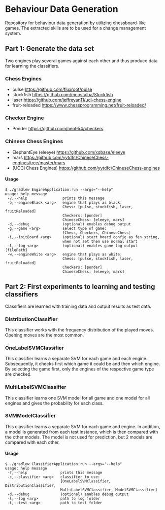 # Behaviour Data Generation
Repository for behaviour data generation by utilizing chessboard-like games. The extracted skills are to be used for a change management system. 

## Part 1: Generate the data set
Two engines play several games against each other and thus produce data for learning the classifiers.

### Chess Engines
- pulse	            https://github.com/fluxroot/pulse
- stockfish         https://github.com/mcostalba/Stockfish
- laser 	        https://github.com/jeffreyan11/uci-chess-engine
- fruit-reloaded    https://www.chessprogramming.net/fruit-reloaded/

### Checker Engine 
- Ponder	https://github.com/neo954/checkers

### Chinese Chess Engines 
- ElephantEye (eleeye)  https://github.com/xqbase/eleeye
- mars  https://github.com/yytdfc/ChineseChess-engines/tree/master/mars
- (UCCI Chess Engines) https://github.com/yytdfc/ChineseChess-engines

#### Usage
```Shell
$ ./gradlew EngineApplication:run --args="--help"
usage: help message
 -?,--help                prints this message
 -b,--engineBlack <arg>   engine that plays as black:
                          Chess: [pulse, stockfish, laser, fruitReloaded]
                          Checkers: [ponder]
                          ChineseChess: [eleeye, mars]
 -d,--debug               (optional) enables debug output
 -g,--game <arg>          select type of game:
                          [Chess, Checkers, ChineseChess]
 -i,--initBoard <arg>     (optional) start board config as fen string,
                          when not set then use normal start
 -l,--log <arg>           (optional) enables game log output [filePath]
 -w,--engineWhite <arg>   engine that plays as white:
                          Chess: [pulse, stockfish, laser, fruitReloaded]
                          Checkers: [ponder]
                          ChineseChess: [eleeye, mars]
```

## Part 2: First experiments to learning and testing classifiers
Classifiers are learned with training data and output results as test data.

### DistributionClassifier
This classifier works with the frequency distribution of the played moves. Opening moves are the most common.

### <a name="OneLabelSVMClassifier"></a> OneLabelSVMClassifier
This classifier learns a separate SVM for each game and each engine.  Subsequently, it checks first which game it could be and then which engine. By selecting the game first, only the engines of the respective game type are checked.

### MultiLabelSVMClassifier
This classifier learns one SVM model for all game and one model for all engines and gives the probability for each class.

### SVMModelClassifier
This classifier learns a separate SVM for each game and engine. In addition, a model is generated from each test instance, which is then compared with the other models. The model is not used for prediction, but 2 models are compared with each other.

#### Usage
```Shell
$ ./gradlew ClassifierApplication:run --args="--help"
usage: help message
 -?,--help               prints this message
 -c,--classifier <arg>   classifier to use:
                         [OneLabelSVMClassifier, DistributionClassifier,
                         MultiLabelSVMClassifier, ModelSVMClassifier]
 -d,--debug              (optional) enables debug output
 -l,--log <arg>          path to log folder
 -t,--test <arg>         path to test folder
```

